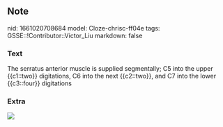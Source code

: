 ## Note
nid: 1661020708684
model: Cloze-chrisc-ff04e
tags: GSSE::!Contributor::Victor_Liu
markdown: false

### Text
The serratus anterior muscle is supplied segmentally; C5 into the upper {{c1::two}} digitations, C6 into the next {{c2::two}}, and C7 into the lower {{c3::four}} digitations

### Extra
<img src="paste-0daa57ec10021f9c48e73188fd99cb5b2b0020be.jpg">
